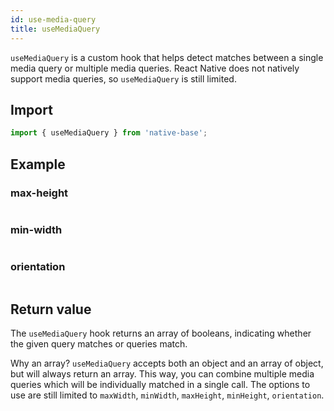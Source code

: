 ```yaml
---
id: use-media-query
title: useMediaQuery
---
```


`useMediaQuery` is a custom hook that helps detect matches between a single media query or multiple media queries. React Native does not natively support media queries, so `useMediaQuery` is still limited.

## Import

```jsx
import { useMediaQuery } from 'native-base';
```

## Example

### max-height

```ComponentSnackPlayer path=hooks,useMediaQuery,max-height.tsx

```

### min-width

```ComponentSnackPlayer path=hooks,useMediaQuery,min-width.tsx

```

### orientation

```ComponentSnackPlayer path=hooks,useMediaQuery,orientation.tsx

```

## Return value

The `useMediaQuery` hook returns an array of booleans, indicating whether the given query matches or queries match.

Why an array? `useMediaQuery` accepts both an object and an array of object, but will always return an array. This way, you can combine multiple media queries which will be individually matched in a single call. The options to use are still limited to `maxWidth`, `minWidth`, `maxHeight`, `minHeight`, `orientation`.

